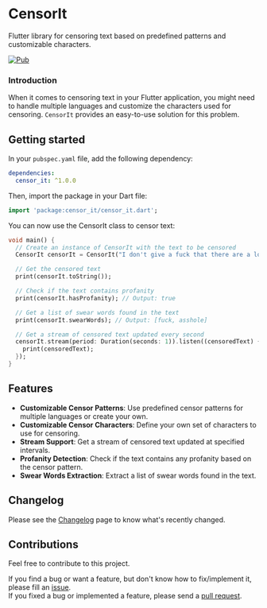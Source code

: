 # CensorIt

Flutter library for censoring text based on predefined patterns and customizable
characters.

[![Pub](https://img.shields.io/pub/v/censor_it.svg)](https://pub.dartlang.org/packages/censor_it)

### Introduction

When it comes to censoring text in your Flutter application, you might need to
handle multiple languages and customize the characters used for censoring.
`CensorIt` provides an easy-to-use solution for this problem.

## Getting started

In your `pubspec.yaml` file, add the following dependency:

```yaml
dependencies:
  censor_it: ^1.0.0
```

Then, import the package in your Dart file:

```dart
import 'package:censor_it/censor_it.dart';
```

You can now use the CensorIt class to censor text:

```dart
void main() {
  // Create an instance of CensorIt with the text to be censored
  CensorIt censorIt = CensorIt("I don't give a fuck that there are a lot of obscene words here! I'm sure the developer of this lib is an asshole!", pattern: CensorPattern.english);

  // Get the censored text
  print(censorIt.toString());

  // Check if the text contains profanity
  print(censorIt.hasProfanity); // Output: true

  // Get a list of swear words found in the text
  print(censorIt.swearWords); // Output: [fuck, asshole]

  // Get a stream of censored text updated every second
  censorIt.stream(period: Duration(seconds: 1)).listen((censoredText) {
    print(censoredText);
  });
}
```

## Features

- **Customizable Censor Patterns**: Use predefined censor patterns for multiple
  languages or create your own.
- **Customizable Censor Characters**: Define your own set of characters to use
  for censoring.
- **Stream Support**: Get a stream of censored text updated at specified
  intervals.
- **Profanity Detection**: Check if the text contains any profanity based on the
  censor pattern.
- **Swear Words Extraction**: Extract a list of swear words found in the text.

## Changelog

Please see the
[Changelog](https://github.com/pavluke/censor_it/blob/main/CHANGELOG.md) page to
know what's recently changed.

## Contributions

Feel free to contribute to this project.

If you find a bug or want a feature, but don't know how to fix/implement it,
please fill an [issue](https://github.com/pavluke/censor_it/issues).\
If you fixed a bug or implemented a feature, please send a
[pull request](https://github.com/pavluke/censor_it/pulls).
